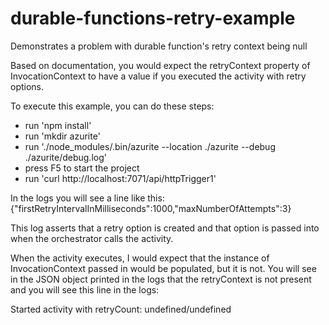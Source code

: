 # durable-functions-retry-example
Demonstrates a problem with durable function's retry context being null

Based on documentation, you would expect the retryContext property of InvocationContext to have a value if you executed the activity with retry options.

To execute this example, you can do these steps:

- run 'npm install'
- run 'mkdir azurite'
- run './node_modules/.bin/azurite --location ./azurite --debug ./azurite/debug.log'
- press F5 to start the project
- run 'curl http://localhost:7071/api/httpTrigger1'


In the logs you will see a line like this:
{"firstRetryIntervalInMilliseconds":1000,"maxNumberOfAttempts":3}

This log asserts that a retry option is created and that option is passed into when the orchestrator calls the activity.

When the activity executes, I would expect that the instance of InvocationContext passed in would be populated, but it is not. You will see in the JSON object printed in the logs that the retryContext is not present and you will see this line in the logs:

Started activity with retryCount: undefined/undefined